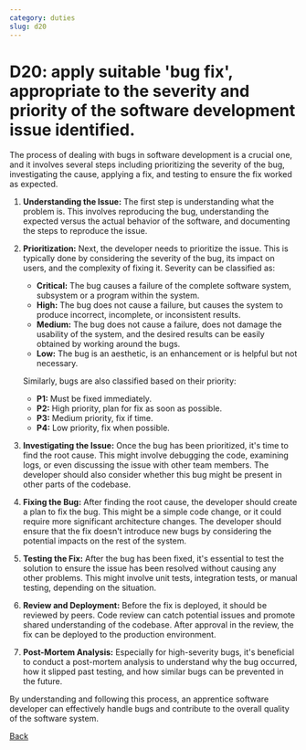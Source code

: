 ```yaml
---
category: duties
slug: d20
---
```


# D20: apply suitable 'bug fix', appropriate to the severity and priority of the software development issue identified.

The process of dealing with bugs in software development is a crucial one, and it involves several steps including prioritizing the severity of the bug, investigating the cause, applying a fix, and testing to ensure the fix worked as expected.

1. **Understanding the Issue:** The first step is understanding what the problem is. This involves reproducing the bug, understanding the expected versus the actual behavior of the software, and documenting the steps to reproduce the issue.

2. **Prioritization:** Next, the developer needs to prioritize the issue. This is typically done by considering the severity of the bug, its impact on users, and the complexity of fixing it. Severity can be classified as:

   - **Critical:** The bug causes a failure of the complete software system, subsystem or a program within the system.
   - **High:** The bug does not cause a failure, but causes the system to produce incorrect, incomplete, or inconsistent results.
   - **Medium:** The bug does not cause a failure, does not damage the usability of the system, and the desired results can be easily obtained by working around the bugs.
   - **Low:** The bug is an aesthetic, is an enhancement or is helpful but not necessary.

   Similarly, bugs are also classified based on their priority:

   - **P1:** Must be fixed immediately.
   - **P2:** High priority, plan for fix as soon as possible.
   - **P3:** Medium priority, fix if time.
   - **P4:** Low priority, fix when possible.

3. **Investigating the Issue:** Once the bug has been prioritized, it's time to find the root cause. This might involve debugging the code, examining logs, or even discussing the issue with other team members. The developer should also consider whether this bug might be present in other parts of the codebase.

4. **Fixing the Bug:** After finding the root cause, the developer should create a plan to fix the bug. This might be a simple code change, or it could require more significant architecture changes. The developer should ensure that the fix doesn't introduce new bugs by considering the potential impacts on the rest of the system.

5. **Testing the Fix:** After the bug has been fixed, it's essential to test the solution to ensure the issue has been resolved without causing any other problems. This might involve unit tests, integration tests, or manual testing, depending on the situation.

6. **Review and Deployment:** Before the fix is deployed, it should be reviewed by peers. Code review can catch potential issues and promote shared understanding of the codebase. After approval in the review, the fix can be deployed to the production environment.

7. **Post-Mortem Analysis:** Especially for high-severity bugs, it's beneficial to conduct a post-mortem analysis to understand why the bug occurred, how it slipped past testing, and how similar bugs can be prevented in the future.

By understanding and following this process, an apprentice software developer can effectively handle bugs and contribute to the overall quality of the software system.

[Back](../README.md)
